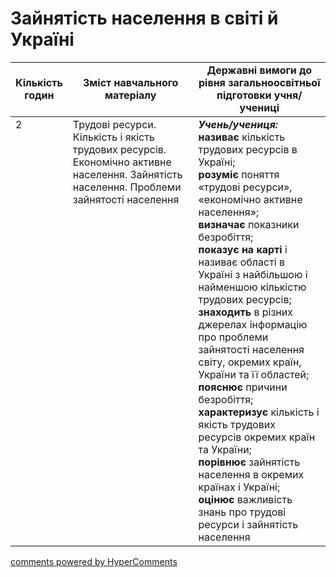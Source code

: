 <div id="hypercomments_widget" class="js-hypercomments-widget invisible"></div>

# Зайнятість населення в світі й Україні

<table>
  <tr>
    <td width="10%" align="center"><b>Кількість годин</b></td>  
    <td width="45%" align="center"><b>Зміст навчального матеріалу</b></td>
    <td width="45%" align="center"><b>Державні вимоги до рівня загальноосвітньої підготовки учня/учениці</b></td>
  </tr>
<tbody>
  <tr>
<td width="10%" style="vertical-align:top !important;">2</td>
    <td width="45%" style="vertical-align:top !important;">
Трудові ресурси. Кількість і якість трудових ресурсів. Економічно активне населення. Зайнятість населення. Проблеми зайнятості населення
</td>
    <td width="45%" style="vertical-align:top !important;">
<i><b>Учень/учениця:</b></i><br>
<b>називає</b> кількість трудових ресурсів в Україні;<br>
<b>розуміє</b> поняття «трудові ресурси», «економічно активне населення»;<br>
<b>визначає</b> показники  безробіття;<br>
<b>показує на карті</b> і називає області в Україні з найбільшою і найменшою кількістю трудових ресурсів;<br>
<b>знаходить</b> в різних джерелах інформацію про проблеми зайнятості населення світу, окремих країн, України та її областей;<br>
<b>пояснює</b> причини безробіття;<br>
<b>характеризує</b> кількість і якість трудових ресурсів окремих країн та України;<br>
<b>порівнює</b> зайнятість населення в окремих країнах і Україні; <br>
<b>оцінює</b> важливість знань про трудові ресурси і зайнятість населення</td>
  </tr>
</tbody>
</table>

<div class="js-hypercomments-container">
<a href="http://hypercomments.com" class="hc-link" title="comments widget">comments powered by HyperComments</a>
</div>